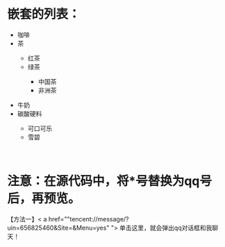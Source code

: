 <!DOCTYPE html>
<html>
<head>
  <!DOCTYPE html>
  <html>
  <head>
      <title>Device Preview</title>
  </head>
  <body>
   <h1>嵌套的列表：</h1>
    <ul>
     <li>咖啡</li>
     <li>茶</li>
    </ul>
    <ul><ul>
     <li type="circle">红茶</li>
     <li type="circle">绿茶</li>
     </ul></ul>
    <ul><ul><ul>
    <li type="square">中国茶</li>
    <li type="square">非洲茶</li>
    </ul></ul></ul>
    <ul>
    <li type="disc">牛奶</li>
    <li type="disc">碳酸硬料</li>
    </ul>
    <ul><ul>
    <li type="circle">可口可乐</li>
    <li type="circle">雪碧</li>
    </ul></ul>
    <br>
    <h1>注意：在源代码中，将*号替换为qq号后，再预览。</h1>
    【方法一】< a href=""tencent://message/?uin=656825460&amp;Site=&amp;Menu=yes" ">
     单击这里，就会弹出qq对话框和我聊天！
    </ a>
  

</body>
</html>
